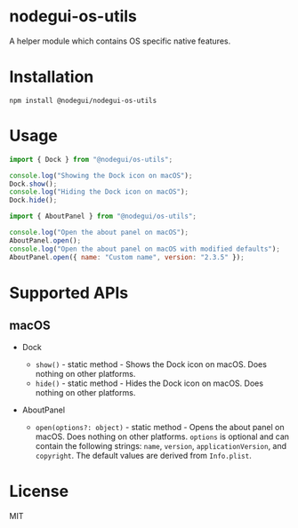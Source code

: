 # nodegui-os-utils

A helper module which contains OS specific native features.

# Installation

```
npm install @nodegui/nodegui-os-utils
```

# Usage

```js
import { Dock } from "@nodegui/os-utils";

console.log("Showing the Dock icon on macOS");
Dock.show();
console.log("Hiding the Dock icon on macOS");
Dock.hide();
```
```js
import { AboutPanel } from "@nodegui/os-utils";

console.log("Open the about panel on macOS");
AboutPanel.open();
console.log("Open the about panel on macOS with modified defaults");
AboutPanel.open({ name: "Custom name", version: "2.3.5" });
```

# Supported APIs

## macOS

- Dock
  - `show()` - static method - Shows the Dock icon on macOS. Does nothing on other platforms.
  - `hide()` - static method - Hides the Dock icon on macOS. Does nothing on other platforms.

- AboutPanel
  - `open(options?: object)` - static method - Opens the about panel on macOS. Does nothing on other platforms. `options` is optional and can contain the following strings: `name`, `version`, `applicationVersion`, and `copyright`. The default values are derived from `Info.plist`.

# License

MIT
